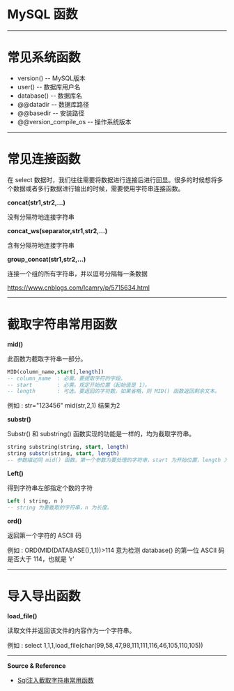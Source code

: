 # MySQL 函数

---

# 常见系统函数

- version() -- MySQL版本
- user() -- 数据库用户名
- database() -- 数据库名
- @@datadir -- 数据库路径
- @@basedir -- 安装路径
- @@version_compile_os -- 操作系统版本

---

# 常见连接函数

在 select 数据时，我们往往需要将数据进行连接后进行回显。很多的时候想将多个数据或者多行数据进行输出的时候，需要使用字符串连接函数。

**concat(str1,str2,...)**

没有分隔符地连接字符串

**concat_ws(separator,str1,str2,...)**

含有分隔符地连接字符串

**group_concat(str1,str2,...)**

连接一个组的所有字符串，并以逗号分隔每一条数据

https://www.cnblogs.com/lcamry/p/5715634.html

---

# 截取字符串常用函数

**mid()**

此函数为截取字符串一部分。

```sql
MID(column_name,start[,length])
-- column_name  : 必需。要提取字符的字段。
-- start        : 必需。规定开始位置（起始值是 1）。
-- length       : 可选。要返回的字符数。如果省略，则 MID() 函数返回剩余文本。
```

例如 : str="123456" mid(str,2,1) 结果为2

**substr()**

Substr() 和 substring() 函数实现的功能是一样的，均为截取字符串。

```sql
string substring(string, start, length)
string substr(string, start, length)
-- 参数描述同 mid() 函数，第一个参数为要处理的字符串，start 为开始位置，length 为截取的长度。
```

**Left()**

得到字符串左部指定个数的字符

```sql
Left ( string, n )
-- string 为要截取的字符串，n 为长度。
```

**ord()**

返回第一个字符的 ASCII 码

例如 : ORD(MID(DATABASE(),1,1))>114 意为检测 database() 的第一位 ASCII 码是否大于 114，也就是 'r'

---

# 导入导出函数

**load_file()**

读取文件并返回该文件的内容作为一个字符串。

例如 : select 1,1,1,load_file(char(99,58,47,98,111,111,116,46,105,110,105))

---

**Source & Reference**
- [Sql注入截取字符串常用函数](https://www.cnblogs.com/lcamry/p/5504374.html)
